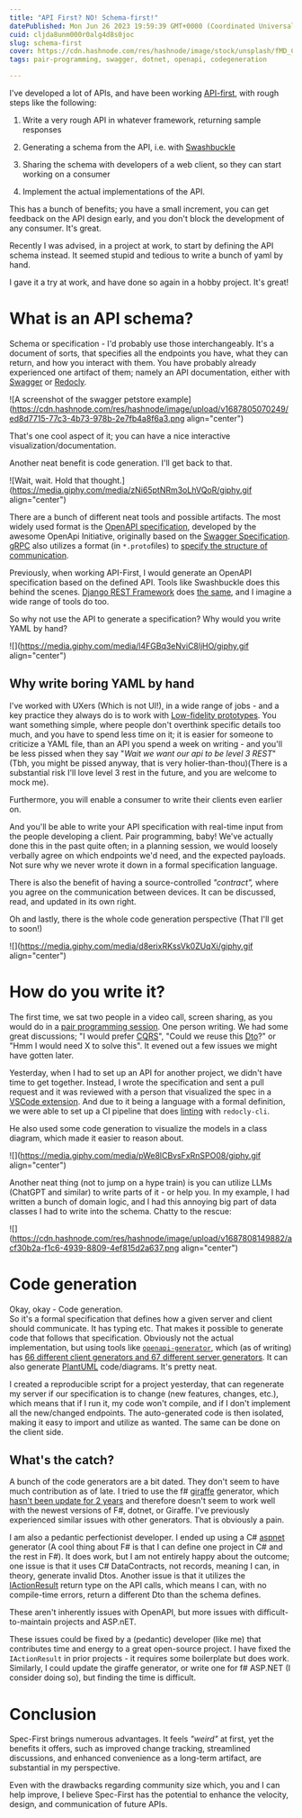 ```yaml
---
title: "API First? NO! Schema-first!"
datePublished: Mon Jun 26 2023 19:59:39 GMT+0000 (Coordinated Universal Time)
cuid: cljda8unm000r0alg4d8s0joc
slug: schema-first
cover: https://cdn.hashnode.com/res/hashnode/image/stock/unsplash/fMD_Cru6OTk/upload/cfebb1aae16ae1ec48b36ad5fc280d5d.jpeg
tags: pair-programming, swagger, dotnet, openapi, codegeneration

---
```


I've developed a lot of APIs, and have been working [API-first](https://www.postman.com/api-first/), with rough steps like the following:

1. Write a very rough API in whatever framework, returning sample responses
    
2. Generating a schema from the API, i.e. with [Swashbuckle](https://learn.microsoft.com/en-us/aspnet/core/tutorials/web-api-help-pages-using-swagger?view=aspnetcore-7.0)
    
3. Sharing the schema with developers of a web client, so they can start working on a consumer
    
4. Implement the actual implementations of the API.
    

This has a bunch of benefits; you have a small increment, you can get feedback on the API design early, and you don't block the development of any consumer. It's great.

Recently I was advised, in a project at work, to start by defining the API schema instead. It seemed stupid and tedious to write a bunch of yaml by hand.

I gave it a try at work, and have done so again in a hobby project. It's great!

# What is an API schema?

Schema or specification - I'd probably use those interchangeably. It's a document of sorts, that specifies all the endpoints you have, what they can return, and how you interact with them. You have probably already experienced one artifact of them; namely an API documentation, either with [Swagger](https://petstore.swagger.io/) or [Redocly](https://redocly.github.io/redoc/).

![A screenshot of the swagger petstore example](https://cdn.hashnode.com/res/hashnode/image/upload/v1687805070249/ed8d7715-77c3-4b73-978b-2e7fb4a8f6a3.png align="center")

That's one cool aspect of it; you can have a nice interactive visualization/documentation.

Another neat benefit is code generation. I'll get back to that.

![Wait, wait. Hold that thought.](https://media.giphy.com/media/zNi65ptNRm3oLhVQoR/giphy.gif align="center")

There are a bunch of different neat tools and possible artifacts. The most widely used format is the [OpenAPI specification](https://www.openapis.org/), developed by the awesome OpenApi Initiative, originally based on the [Swagger Specification](https://www.openapis.org/about). [gRPC](https://grpc.io/) also utilizes a format (in `*.proto`files) to [specify the structure of communication](https://grpc.io/docs/what-is-grpc/introduction/).

Previously, when working API-First, I would generate an OpenAPI specification based on the defined API. Tools like Swashbuckle does this behind the scenes. [Django REST Framework](https://www.django-rest-framework.org/) does [the same](https://www.django-rest-framework.org/topics/documenting-your-api/), and I imagine a wide range of tools do too.

So why not use the API to generate a specification? Why would you write YAML by hand?

![](https://media.giphy.com/media/l4FGBq3eNviC8ljHO/giphy.gif align="center")

## Why write boring YAML by hand

I've worked with UXers (Which is not UI!), in a wide range of jobs - and a key practice they always do is to work with [Low-fidelity prototypes](https://uxdesign.cc/why-low-fidelity-wireframe-curious-in-product-design-c7bea87bc23d). You want something simple, where people don't overthink specific details too much, and you have to spend less time on it; it is easier for someone to criticize a YAML file, than an API you spend a week on writing - and you'll be less pissed when they say "*Wait we want our api to be* *level 3 REST*" (Tbh, you might be pissed anyway, that is very holier-than-thou)(There is a substantial risk I'll love level 3 rest in the future, and you are welcome to mock me).

Furthermore, you will enable a consumer to write their clients even earlier on.

And you'll be able to write your API specification with real-time input from the people developing a client. Pair programming, baby! We've actually done this in the past quite often; in a planning session, we would loosely verbally agree on which endpoints we'd need, and the expected payloads. Not sure why we never wrote it down in a formal specification language.

There is also the benefit of having a source-controlled *"contract",* where you agree on the communication between devices. It can be discussed, read, and updated in its own right.

Oh and lastly, there is the whole code generation perspective (That I'll get to soon!)

![](https://media.giphy.com/media/d8erixRKssVk0ZUqXi/giphy.gif align="center")

# How do you write it?

The first time, we sat two people in a video call, screen sharing, as you would do in a [pair programming session](https://devopedia.org/remote-pair-programming). One person writing. We had some great discussions; "I would prefer [CQRS](https://en.wikipedia.org/wiki/Command%E2%80%93query_separation#Command_Query_Responsibility_Separation)", "Could we reuse this [Dto](https://en.wikipedia.org/wiki/Data_transfer_object)?" or "Hmm I would need X to solve this". It evened out a few issues we might have gotten later.

Yesterday, when I had to set up an API for another project, we didn't have time to get together. Instead, I wrote the specification and sent a pull request and it was reviewed with a person that visualized the spec in a [VSCode extension](https://marketplace.visualstudio.com/items?itemName=42Crunch.vscode-openapi). And due to it being a language with a formal definition, we were able to set up a CI pipeline that does [linting](https://redocly.com/docs/cli/commands/lint/) with `redocly-cli`.

He also used some code generation to visualize the models in a class diagram, which made it easier to reason about.

![](https://media.giphy.com/media/pWe8lCBvsFxRnSPO08/giphy.gif align="center")

Another neat thing (not to jump on a hype train) is you can utilize LLMs (ChatGPT and similar) to write parts of it - or help you. In my example, I had written a bunch of domain logic, and I had this annoying big part of data classes I had to write into the schema. Chatty to the rescue:

![](https://cdn.hashnode.com/res/hashnode/image/upload/v1687808149882/acf30b2a-f1c6-4939-8809-4ef815d2a637.png align="center")

# Code generation

Okay, okay - Code generation.  
So it's a formal specification that defines how a given server and client should communicate. It has typing etc. That makes it possible to generate code that follows that specification. Obviously not the actual implementation, but using tools like [`openapi-generator`](https://github.com/OpenAPITools/openapi-generator), which (as of writing) has [66 different client generators and 67 different server generators](https://openapi-generator.tech/docs/generators). It can also generate [PlantUML](https://plantuml.com/) code/diagrams. It's pretty neat.

I created a reproducible script for a project yesterday, that can regenerate my server if our specification is to change (new features, changes, etc.), which means that if I run it, my code won't compile, and if I don't implement all the new/changed endpoints. The auto-generated code is then isolated, making it easy to import and utilize as wanted. The same can be done on the client side.

## What's the catch?

A bunch of the code generators are a bit dated. They don't seem to have much contribution as of late. I tried to use the f# [giraffe](https://github.com/giraffe-fsharp/Giraffe) generator, which [hasn't been update for 2 years](https://github.com/OpenAPITools/openapi-generator/tree/ea2c6860d3a3f36a542affddd0e39832f09a3513/modules/openapi-generator/src/main/resources/fsharp-giraffe-server) and therefore doesn't seem to work well with the newest versions of F#, dotnet, or Giraffe. I've previously experienced similar issues with other generators. That is obviously a pain.

I am also a pedantic perfectionist developer. I ended up using a C# [aspnet](https://openapi-generator.tech/docs/generators/aspnetcore) generator (A cool thing about F# is that I can define one project in C# and the rest in F#). It does work, but I am not entirely happy about the outcome; one issue is that it uses C# DataContracts, not records, meaning I can, in theory, generate invalid Dtos. Another issue is that it utilizes the [IActionResult](https://learn.microsoft.com/en-us/aspnet/core/web-api/action-return-types?view=aspnetcore-7.0#iactionresult-type) return type on the API calls, which means I can, with no compile-time errors, return a different Dto than the schema defines.

These aren't inherently issues with OpenAPI, but more issues with difficult-to-maintain projects and ASP.nET.

These issues could be fixed by a (pedantic) developer (like me) that contributes time and energy to a great open-source project. I have fixed the `IActionResult` in prior projects - it requires some boilerplate but does work. Similarly, I could update the giraffe generator, or write one for f# ASP.NET (I consider doing so), but finding the time is difficult.

# Conclusion

Spec-First brings numerous advantages. It feels *"weird"* at first, yet the benefits it offers, such as improved change tracking, streamlined discussions, and enhanced convenience as a long-term artifact, are substantial in my perspective.

Even with the drawbacks regarding community size which, you and I can help improve, I believe Spec-First has the potential to enhance the velocity, design, and communication of future APIs.